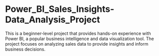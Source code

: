 # Power_BI_Sales_Insights-Data_Analysis_Project
This is a beginner-level project that provides hands-on experience with Power BI, a popular business intelligence and data visualization tool. The project focuses on analyzing sales data to provide insights and inform business decisions.
